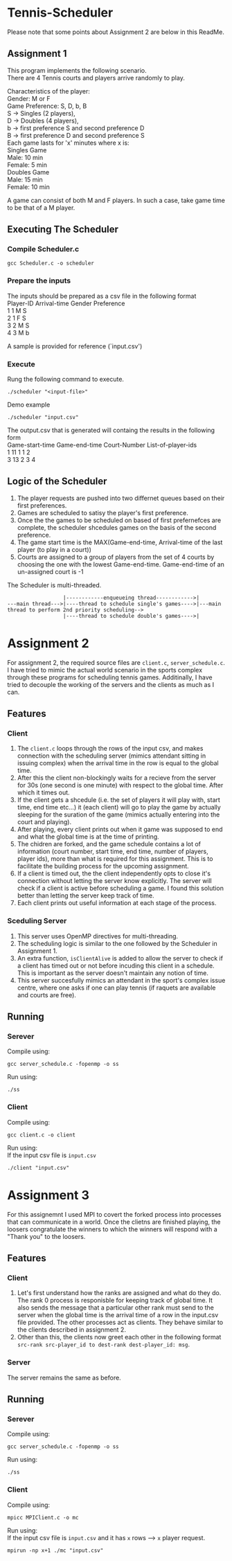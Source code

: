 # Tennis-Scheduler  
Please note that some points about Assignment 2 are below in this ReadMe.  
## Assignment 1  

This program implements the following scenario.  
There are 4 Tennis courts and players arrive randomly to play.  

Characteristics of the player:  
Gender: M or F  
Game Preference: S, D, b, B   
S -> Singles (2 players),  
D -> Doubles (4 players),  
b -> first preference S and second preference D  
B -> first preference D and second preference S  
Each game lasts for 'x' minutes where x is:  
Singles Game  
Male: 10 min  
Female: 5 min  
Doubles Game  
Male: 15 min  
Female: 10 min  

A game can consist of both M and F players. In such a case, take game time to be that of a M player.  

## Executing The Scheduler  
### Compile Scheduler.c
```
gcc Scheduler.c -o scheduler
```
### Prepare the inputs  
The inputs should be prepared as a csv file in the following format  
Player-ID Arrival-time Gender Preference  
1 1 M S  
2 1 F S  
3 2 M S  
4 3 M b  

A sample is provided for reference (`input.csv')  

### Execute  
Rung the following command to execute.  
```
./scheduler "<input-file>"
```
Demo example  
```
./scheduler "input.csv"
```
The output.csv that is generated will containg the results in the following form  
Game-start-time Game-end-time Court-Number List-of-player-ids  
1 11 1 1 2  
3 13 2 3 4  

## Logic of the Scheduler
1) The player requests are pushed into two differnet queues based on their first preferences.
2) Games are scheduled to satisy the player's first preference.
3) Once the the games to be scheduled on based of first prefernefces are complete, the scheduler shcedules games on the basis of the second preference.
4) The game start time is the MAX(Game-end-time, Arrival-time of the last player (to play in a court))
5) Courts are assigned to a group of players from the set of 4 courts by choosing the one with the lowest Game-end-time. Game-end-time of an un-assigned court is -1

The Scheduler is multi-threaded.  
```
                  |------------enqueueing thread------------>|  
---main thread--->|----thread to schedule single's games---->|---main thread to perform 2nd priority scheduling-->  
                  |----thread to schedule double's games---->|  
```
# Assignment 2  
For assignment 2, the required source files are `client.c`, `server_schedule.c`.  
I have tried to mimic the actual world scenario in the sports complex through these programs for scheduling tennis games. Additinally, I have tried to decouple the working of the servers and the clients as much as I can.  
## Features
### Client
1) The `client.c` loops through the rows of the input csv, and makes connection with the scheduling server (mimics attendant sitting in issuing complex) when the arrival time in the row is equal to the global time.  
2) After this the client non-blockingly waits for a recieve from the server for 30s (one second is one minute) with respect to the global time. After which it times out.
3) If the client gets a shcedule (i.e. the set of players it will play with, start time, end time etc...) it (each client) will go to play the game by actually sleeping for the suration of the game (mimics actually entering into the court and playing).
4) After playing, every client prints out when it game was supposed to end and what the global time is at the time of printing.
5) The chidren are forked, and the game schedule contains a lot of information (court number, start time, end time, number of players, player ids), more than what is required for this assignment. This is to facilitate the building process for the upcoming assignment.
6) If a client is timed out, the the client independently opts to close it's connection without letting the server know explicitly. The server will check if a client is active before scheduling a game. I found this solution better than letting the server keep track of time.
7) Each client prints out useful information at each stage of the process.  

### Sceduling Server
1) This server uses OpenMP directives for multi-threading.
2) The scheduling logic is similar to the one followed by the Scheduler in Assignment 1.
3) An extra function, `isClientAlive` is added to allow the server to check if a client has timed out or not before incuding this client in a schedule. This is important as the server doesn't maintain any notion of time.
4) This server succesfully mimics an attendant in the sport's complex issue centre, where one asks if one can play tennis (if raquets are available and courts are free).

## Running
### Serever
Compile using:  
```
gcc server_schedule.c -fopenmp -o ss
```  
Run using:  
```
./ss
```
### Client
Compile using:  
```
gcc client.c -o client
```
Run using:  
If the input csv file is `input.csv`  
```
./client "input.csv"
```

# Assignment 3
For this assignemnt I used MPI to covert the forked process into processes that can communicate in a world. Once the clietns are finished playing, the loosers congratulate the winners to which the winners will respond with a "Thank you" to the loosers.  

## Features
### Client
1) Let's first understand how the ranks are assigned and what do they do. The rank 0 process is responisble for keeping track of global time. It also sends the message that a particular other rank must send to the server when the global time is the arrival time of a row in the input.csv file provided. The other processes act as clients. They behave similar to the clients described in assignment 2.
2) Other than this, the clients now greet each other in the following format `src-rank src-player_id to dest-rank dest-player_id: msg`.

### Server
The server remains the same as before.  

## Running
### Serever
Compile using:  
```
gcc server_schedule.c -fopenmp -o ss
```  
Run using:  
```
./ss
```
### Client
Compile using:  
```
mpicc MPIClient.c -o mc
```
Run using:  
If the input csv file is `input.csv` and it has `x` rows --> `x` player request.  
```
mpirun -np x+1 ./mc "input.csv"
```
